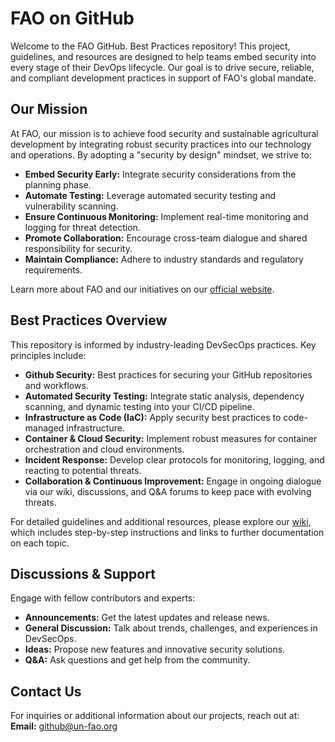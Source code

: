 # FAO on GitHub

Welcome to the FAO GitHub. Best Practices repository! This project, guidelines, and resources are designed to help teams embed security into every stage of their DevOps lifecycle. Our goal is to drive secure, reliable, and compliant development practices in support of FAO's global mandate.

## Our Mission

At FAO, our mission is to achieve food security and sustainable agricultural development by integrating robust security practices into our technology and operations. By adopting a "security by design" mindset, we strive to:

- **Embed Security Early:** Integrate security considerations from the planning phase.
- **Automate Testing:** Leverage automated security testing and vulnerability scanning.
- **Ensure Continuous Monitoring:** Implement real-time monitoring and logging for threat detection.
- **Promote Collaboration:** Encourage cross-team dialogue and shared responsibility for security.
- **Maintain Compliance:** Adhere to industry standards and regulatory requirements.

Learn more about FAO and our initiatives on our [official website](https://www.fao.org/home/es).

## Best Practices Overview

This repository is informed by industry-leading DevSecOps practices. Key principles include:

- **Github Security:** Best practices for securing your GitHub repositories and workflows.
- **Automated Security Testing:** Integrate static analysis, dependency scanning, and dynamic testing into your CI/CD pipeline.
- **Infrastructure as Code (IaC):** Apply security best practices to code-managed infrastructure.
- **Container & Cloud Security:** Implement robust measures for container orchestration and cloud environments.
- **Incident Response:** Develop clear protocols for monitoring, logging, and reacting to potential threats.
- **Collaboration & Continuous Improvement:** Engage in ongoing dialogue via our wiki, discussions, and Q&A forums to keep pace with evolving threats.

For detailed guidelines and additional resources, please explore our [wiki](https://github.com/un-fao/devsecops-bestpractices/wiki), which includes step-by-step instructions and links to further documentation on each topic.

## Discussions & Support

Engage with fellow contributors and experts:

- **Announcements:** Get the latest updates and release news.
- **General Discussion:** Talk about trends, challenges, and experiences in DevSecOps.
- **Ideas:** Propose new features and innovative security solutions.
- **Q&A:** Ask questions and get help from the community.

## Contact Us

For inquiries or additional information about our projects, reach out at:  
**Email:** github@un-fao.org
